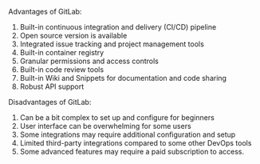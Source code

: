Advantages of GitLab:

1. Built-in continuous integration and delivery (CI/CD) pipeline
2. Open source version is available
3. Integrated issue tracking and project management tools
4. Built-in container registry
5. Granular permissions and access controls
6. Built-in code review tools
7. Built-in Wiki and Snippets for documentation and code sharing
8. Robust API support

Disadvantages of GitLab:

1. Can be a bit complex to set up and configure for beginners
2. User interface can be overwhelming for some users
3. Some integrations may require additional configuration and setup
4. Limited third-party integrations compared to some other DevOps tools
5. Some advanced features may require a paid subscription to access.
